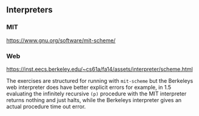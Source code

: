 
## Interpreters

### MIT 
https://www.gnu.org/software/mit-scheme/

### Web
https://inst.eecs.berkeley.edu/~cs61a/fa14/assets/interpreter/scheme.html

The exercises are structured for running with `mit-scheme` but the Berkeleys web interpreter does have better explicit errors for example, in 1.5 evaluating the infinitely recursive `(p)` procedure with the MIT interpreter returns nothing and just halts, while the Berkeleys interpreter gives an actual procedure time out error.